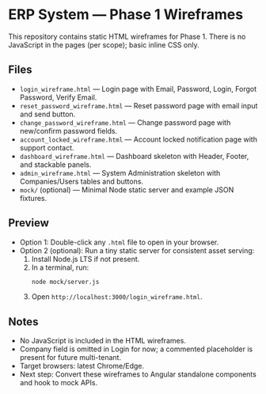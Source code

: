 # ERP System — Phase 1 Wireframes

This repository contains static HTML wireframes for Phase 1. There is no JavaScript in the pages (per scope); basic inline CSS only.

## Files

- `login_wireframe.html` — Login page with Email, Password, Login, Forgot Password, Verify Email.
- `reset_password_wireframe.html` — Reset password page with email input and send button.
- `change_password_wireframe.html` — Change password page with new/confirm password fields.
- `account_locked_wireframe.html` — Account locked notification page with support contact.
- `dashboard_wireframe.html` — Dashboard skeleton with Header, Footer, and stackable panels.
- `admin_wireframe.html` — System Administration skeleton with Companies/Users tables and buttons.
- `mock/` (optional) — Minimal Node static server and example JSON fixtures.

## Preview

- Option 1: Double-click any `.html` file to open in your browser.
- Option 2 (optional): Run a tiny static server for consistent asset serving:
  1. Install Node.js LTS if not present.
  2. In a terminal, run:
     ```bash
     node mock/server.js
     ```
  3. Open `http://localhost:3000/login_wireframe.html`.

## Notes

- No JavaScript is included in the HTML wireframes.
- Company field is omitted in Login for now; a commented placeholder is present for future multi-tenant.
- Target browsers: latest Chrome/Edge.
- Next step: Convert these wireframes to Angular standalone components and hook to mock APIs.
